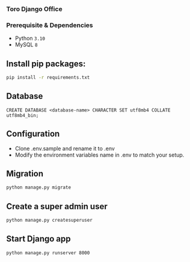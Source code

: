 ### Toro Django Office

### Prerequisite & Dependencies
- Python `3.10`
- MySQL `8`

## Install pip packages:
```bash
pip install -r requirements.txt
```

## Database
```mysql
CREATE DATABASE <database-name> CHARACTER SET utf8mb4 COLLATE utf8mb4_bin;
```

## Configuration
- Clone .env.sample and rename it to .env
- Modify the environment variables name in .env to match your setup.

## Migration
```bash
python manage.py migrate
```

## Create a super admin user
```bash
python manage.py createsuperuser
```

## Start Django app
```bash
python manage.py runserver 8000
```
